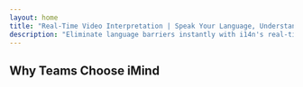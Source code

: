 ```yaml
---
layout: home
title: "Real-Time Video Interpretation | Speak Your Language, Understand All"
description: "Eliminate language barriers instantly with i14n's real-time video interpretation. Join meetings in your native language while everyone understands perfectly. Why learn a new language when technology can bridge the gap?"
---
```


<!-- text="Focus on growth — let iMind handle the languages." -->
<!-- text="Classrooms take years; iMind delivers real-time understanding today, in every language."> -->
<!-- text="Invest in growth, not translation headaches. iMind interprets while you innovate." -->

<HeroSection
title="Live **Interpretation** Video Meetings"
text="Classrooms take years; iMind delivers real-time understanding today, in every language.">
<AuthButton text="Live demo" buttonClass="brand"/>
<NavButton to="./guide/what-is-imind" buttonClass="alt" buttonLabel="/mind?" />
</HeroSection>

<FeatureBlock :card="{
  title: 'Speak Instantly in Over 100 Languages',
  details: 'iMind enables every participant to speak their native language — naturally, in real time, and without subtitles or lag.',
    items: [
      '⚡︎ Speak freely — be understood instantly.',
      '✧ AI-powered interpretation captures tone, intent, and industry-specific terminology.',
      '✧ Two-way, continuous, voice-to-voice interpretation with zero manual setup.',
    ],
  link: './guide/what-is-imind',
  src: {
    light: '1.png',
    dark: '1.png',
  },
  inversion: false
}" />

<FeatureBlock :card="{
  title: 'The `Mind` Behind the Interpretation',
  details: 'iMind turns every multilingual call into clear, searchable knowledge.',
  items: [
    '⚡︎ Instantly search any content across past and current meetings. Ask questions naturally, get precise answers without reviewing recordings.',
    '✧ Never miss action items from any meeting. Our AI extracts tasks, owners and deadlines automatically from conversations.',
    '✧ AI meeting summaries deliver key points instantly in any language, keeping everyone aligned without manual note-taking.',
  ],
  link: '/guide/how-it-works#🧩-deep-memory-deep-understanding',
  src: {
    light: '2l.png',
    dark: '2d.png',
  },
  inversion: true
}" />

<FeatureBlock :card="{
  title: 'Built for Serious Meetings — Not Just Talking',
  details: 'iMind is a professional-grade video meeting platform, not a lightweight add-on or plugin.',
  items: [
    '✧ 1080p resolution, smart noise suppression, and focused voice pickup.',
    '✧ Scheduling, moderation, demos, recording, and full calendar integration — all built in, ready to go.',
    '⚡︎ Live transcripts, participant chat, and an AI assistant that keeps meetings productive.'
  ],
  link: '/guide/how-it-works',
  src: {
    light: '3l.png',
    dark: '3d.png',
  },
  inversion: false
}" />

<FeatureBlock
  :card="{
    title: 'Secure & Confidential by Design',
    details:
      'iMind is built for conversations where trust matters. While we rely on best-in-class third-party infrastructure, confidentiality is always in your hands.',
    items: [
      '⚡︎ Region-based privacy — choose where your data is processed. We route all interpretation, storage, and analytics through infrastructure aligned with your compliance zone (e.g. EU, US, Asia).',
      '✧ Private by default — iMind itself **never** stores or uses your content for training, profiling, or third-party access.',
      '✧ Compliant by architecture — GDPR, CCPA, and UAE PDPL-ready, with full support for export and deletion rights.'
    ],
    link: '/guide/privacy-architecture',
    src: {
      light: '4.png',
      dark: '4.png',
    },
    inversion: true
  }"
/>

## Why Teams Choose iMind

<BenefitsList :features="[
  {
    // icon: '🧠',
    title: 'Understand Instantly — Speak Naturally',
    text: 'Real-time AI interpretation with zero friction. Participants speak their **native language** and hear others as if they shared the same tongue — with tone, nuance, and emotional fidelity fully preserved.'
  },
  {
    // icon: '🚀',
    title: 'Communication That Outpaces Language Learning',
    text: 'Skip the 2,000-hour journey to fluency. iMind delivers **professional-grade multilingual communication** instantly — no training required.'
  },
  {
    // icon: '🌐',
    title: 'Speak Across 132 Languages — Without Thinking About It',
    text: 'No language selection. No interpreter coordination. iMind **detects, adapts, and interprets** automatically — as if the barrier never existed.'
  },
  // {
  //   // icon: '🎯',
  //   title: 'AI That Thinks in Context, Not in Phrases',
  //   text: 'Enterprise-grade interpretation that understands context, speaker intent, and terminology — even in **legal, medical, or technical domains**.'
  // }
]" />
